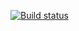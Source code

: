[![Build status](https://ci.appveyor.com/api/projects/status/e2mr7ephioqbklcw?svg=true)](https://ci.appveyor.com/project/Margo7939/newnew2022-2hl14)